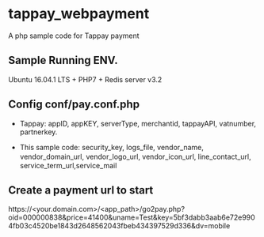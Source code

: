 # tappay_webpayment
A php sample code for Tappay payment
## Sample Running ENV. 
Ubuntu 16.04.1 LTS
    + PHP7
    + Redis server v3.2

## Config conf/pay.conf.php
* Tappay: appID, appKEY, serverType, merchantid, tappayAPI, vatnumber, partnerkey.

* This sample code: security_key, logs_file, vendor_name, vendor_domain_url, vendor_logo_url, vendor_icon_url, line_contact_url,　service_term_url,service_mail

## Create a payment url to start
https://<your.domain.com>/<app_path>/go2pay.php?oid=000000838&price=41400&uname=Test&key=5bf3dabb3aab6e72e9904fb03c4520be1843d2648562043fbeb434397529d336&dv=mobile
 
